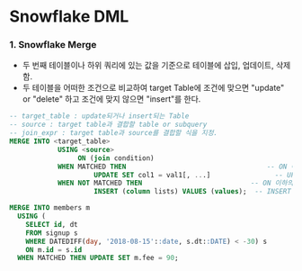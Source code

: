 # Snowflake DML

### 1. Snowflake Merge

- 두 번째 테이블이나 하위 쿼리에 있는 값을 기준으로 테이블에 삽입, 업데이트, 삭제 함.
- 두 테이블을 어떠한 조건으로 비교하여 target Table에 조건에 맞으면 "update" or "delete" 하고 조건에 맞지 않으면 "insert"를 한다.

```sql
-- target_table : update되거나 insert되는 Table
-- source : target table과 결합할 table or subquery
-- join_expr : target table과 source를 결합할 식을 지정.
MERGE INTO <target_table>
            USING <source>   
                 ON (join condition)                                     -- WHERE절에 조건 쓰듯이
            WHEN MATCHED THEN                                   -- ON 이하의 조건에 해당하는 데이터가 있는 경우 
                     UPDATE SET col1 = val1[, ...]                -- UPDATE 실행
            WHEN NOT MATCHED THEN                           -- ON 이하의 조건에 해당하는 데이터가 없는 경우
                     INSERT (column lists) VALUES (values);  -- INSERT 실행
```

```sql
MERGE INTO members m
  USING (
    SELECT id, dt
    FROM signup s
    WHERE DATEDIFF(day, '2018-08-15'::date, s.dt::DATE) < -30) s
    ON m.id = s.id
  WHEN MATCHED THEN UPDATE SET m.fee = 90;
```
